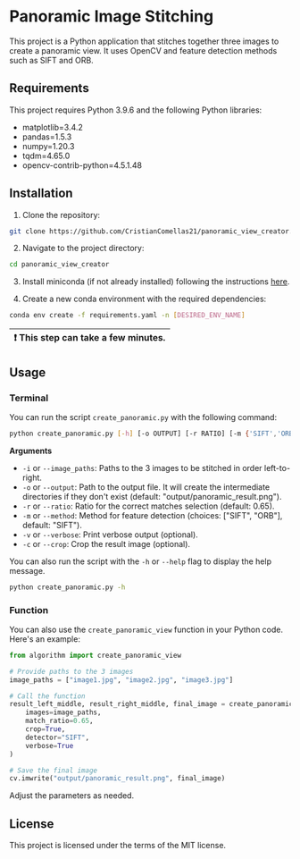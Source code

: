 # Panoramic Image Stitching

This project is a Python application that stitches together three images to create a panoramic view. It uses OpenCV and feature detection methods such as SIFT and ORB.

## Requirements

This project requires Python 3.9.6 and the following Python libraries:

- matplotlib=3.4.2
- pandas=1.5.3
- numpy=1.20.3
- tqdm=4.65.0
- opencv-contrib-python=4.5.1.48


## Installation

1. Clone the repository:

```bash
git clone https://github.com/CristianComellas21/panoramic_view_creator.git
```

2. Navigate to the project directory:

```bash
cd panoramic_view_creator
```

3. Install miniconda (if not already installed) following the instructions [here](https://docs.conda.io/projects/miniconda/en/latest/miniconda-install.html).

4. Create a new conda environment with the required dependencies:

```bash
conda env create -f requirements.yaml -n [DESIRED_ENV_NAME]
```

| :exclamation:  This step can take a few minutes. |
| --------------------------------------------------- |


## Usage

### Terminal

You can run the script `create_panoramic.py` with the following command:

```bash
python create_panoramic.py [-h] [-o OUTPUT] [-r RATIO] [-m {'SIFT','ORB'}] [-v] [-c] -i IMAGE_PATHS [IMAGE_PATHS ...]
```

**Arguments**

- `-i` or `--image_paths`: Paths to the 3 images to be stitched in order left-to-right.
- `-o` or `--output`: Path to the output file. It will create the intermediate directories if they don't exist (default: "output/panoramic_result.png").
- `-r` or `--ratio`: Ratio for the correct matches selection (default: 0.65).
- `-m` or `--method`: Method for feature detection (choices: ["SIFT", "ORB"], default: "SIFT").
- `-v` or `--verbose`: Print verbose output (optional).
- `-c` or `--crop`: Crop the result image (optional).

You can also run the script with the `-h` or `--help` flag to display the help message.

```bash
python create_panoramic.py -h
```

### Function

You can also use the `create_panoramic_view` function in your Python code. Here's an example:

```python
from algorithm import create_panoramic_view

# Provide paths to the 3 images
image_paths = ["image1.jpg", "image2.jpg", "image3.jpg"]

# Call the function
result_left_middle, result_right_middle, final_image = create_panoramic_view(
    images=image_paths,
    match_ratio=0.65,
    crop=True,
    detector="SIFT",
    verbose=True
)

# Save the final image
cv.imwrite("output/panoramic_result.png", final_image)
```

Adjust the parameters as needed.


## License
This project is licensed under the terms of the MIT license.